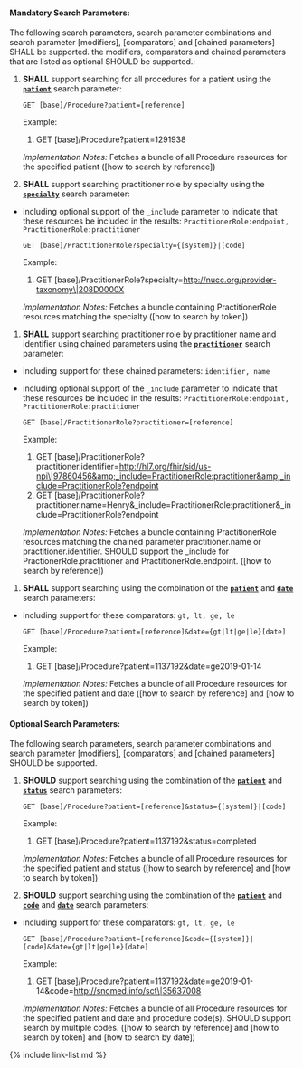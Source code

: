 


#### Mandatory Search Parameters:

The following search parameters, search parameter combinations and search parameter [modifiers], [comparators] and [chained parameters] SHALL be supported.  the  modifiers, comparators and chained parameters that are listed as optional SHOULD be supported.:


1. **SHALL** support searching for all procedures for a patient using the **[`patient`](SearchParameter-us-core-procedure-patient.html)** search parameter:

    `GET [base]/Procedure?patient=[reference]`

    Example:
    
    1. GET [base]/Procedure?patient=1291938

    *Implementation Notes:* Fetches a bundle of all Procedure resources for the specified patient ([how to search by reference])

1. **SHALL** support searching practitioner role by specialty using the **[`specialty`](SearchParameter-us-core-practitionerrole-specialty.html)** search parameter:

  - including optional support of the `_include` parameter to indicate that these resources be included in the results: `PractitionerRole:endpoint, PractitionerRole:practitioner`

    `GET [base]/PractitionerRole?specialty={[system]}|[code]`

    Example:
    
    1. GET [base]/PractitionerRole?specialty=http://nucc.org/provider-taxonomy\|208D0000X

    *Implementation Notes:* Fetches a bundle containing  PractitionerRole resources matching the specialty ([how to search by token])

1. **SHALL** support searching practitioner role by practitioner name and identifier using chained parameters using the **[`practitioner`](SearchParameter-us-core-practitionerrole-practitioner.html)** search parameter:

  - including support for these chained parameters: `identifier, name`
  - including optional support of the `_include` parameter to indicate that these resources be included in the results: `PractitionerRole:endpoint, PractitionerRole:practitioner`

    `GET [base]/PractitionerRole?practitioner=[reference]`

    Example:
    
    1. GET [base]/PractitionerRole?practitioner.identifier=http://hl7.org/fhir/sid/us-npi\|97860456&amp;_include=PractitionerRole:practitioner&amp;_include=PractitionerRole?endpoint
    1. GET [base]/PractitionerRole?practitioner.name=Henry&amp;_include=PractitionerRole:practitioner&amp;_include=PractitionerRole?endpoint

    *Implementation Notes:* Fetches a bundle containing  PractitionerRole resources matching the chained parameter practitioner.name or practitioner.identifier. SHOULD support the _include for PractionerRole.practitioner and PractitionerRole.endpoint. ([how to search by reference])

1. **SHALL** support searching using the combination of the **[`patient`](SearchParameter-us-core-procedure-patient.html)** and **[`date`](SearchParameter-us-core-procedure-date.html)** search parameters:
  - including support for these comparators: `gt, lt, ge, le`

    `GET [base]/Procedure?patient=[reference]&date={gt|lt|ge|le}[date]`

    Example:
    
    1. GET [base]/Procedure?patient=1137192&amp;date=ge2019-01-14

    *Implementation Notes:* Fetches a bundle of all Procedure resources for the specified patient and date ([how to search by reference] and [how to search by token])



#### Optional Search Parameters:

The following search parameters, search parameter combinations and search parameter [modifiers], [comparators] and [chained parameters] SHOULD be supported.

1. **SHOULD** support searching using the combination of the **[`patient`](SearchParameter-us-core-procedure-patient.html)** and **[`status`](SearchParameter-us-core-procedure-status.html)** search parameters:

    `GET [base]/Procedure?patient=[reference]&status={[system]}|[code]`

    Example:
    
    1. GET [base]/Procedure?patient=1137192&amp;status=completed

    *Implementation Notes:* Fetches a bundle of all Procedure resources for the specified patient and status ([how to search by reference] and [how to search by token])

1. **SHOULD** support searching using the combination of the **[`patient`](SearchParameter-us-core-procedure-patient.html)** and **[`code`](SearchParameter-us-core-procedure-code.html)** and **[`date`](SearchParameter-us-core-procedure-date.html)** search parameters:
  - including support for these comparators: `gt, lt, ge, le`

    `GET [base]/Procedure?patient=[reference]&code={[system]}|[code]&date={gt|lt|ge|le}[date]`

    Example:
    
    1. GET [base]/Procedure?patient=1137192&amp;date=ge2019-01-14&amp;code=http://snomed.info/sct\|35637008

    *Implementation Notes:* Fetches a bundle of all Procedure resources for the specified patient and date and procedure code(s).  SHOULD support search by multiple codes. ([how to search by reference] and [how to search by token] and [how to search by date])


{% include link-list.md %}